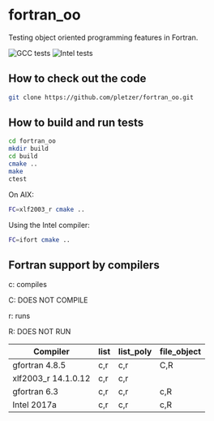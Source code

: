 # fortran_oo

Testing object oriented programming features in Fortran.

![GCC tests](https://github.com/pletzer/fortran_oo/actions/workflows/gnu.yml/badge.svg)
![Intel tests](https://github.com/pletzer/fortran_oo/actions/workflows/gnu.yml/badge.svg)

## How to check out the code

```bash
git clone https://github.com/pletzer/fortran_oo.git
```

## How to build and run tests

```bash
cd fortran_oo
mkdir build
cd build
cmake ..
make
ctest
```

On AIX:

```bash
FC=xlf2003_r cmake ..
```

Using the Intel compiler:

```bash
FC=ifort cmake ..
```

## Fortran support by compilers

  c: compiles

  C: DOES NOT COMPILE

  r: runs

  R: DOES NOT RUN

| Compiler            | list  | list_poly | file_object |
|---------------------|-------|-----------|--------------
| gfortran 4.8.5      | c,r   | c,r       |  C,R        |
| xlf2003_r 14.1.0.12 | c,r   | c,r       |             |
| gfortran 6.3        | c,r   | c,r       |  c,R        |
| Intel 2017a         | c,r   | c,r       |  c,R        |

